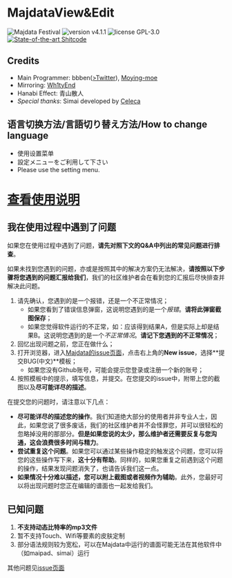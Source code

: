 # MajdataView&Edit

![Majdata Festival](https://img.shields.io/badge/Majdata-FESTiVAL-ff69b4)
![version v4.1.1](https://img.shields.io/badge/version-v4.0--rc-green)
![license GPL-3.0](https://img.shields.io/badge/license-GPL--3.0-blue)
[![State-of-the-art Shitcode](https://img.shields.io/static/v1?label=State-of-the-art&message=Shitcode&color=7B5804)](https://github.com/trekhleb/state-of-the-art-shitcode)

## Credits

- Main Programmer: bbben([>Twitter](https://twitter.com/bbben132329)), [Moying-moe](https://github.com/Moying-moe/maimaiMuriDetector)
- Mirroring: [Wh1tyEnd](https://github.com/Wh1tyEnd)
- Hanabi Effect: 青山散人
- *Special thanks*: Simai developed by [Celeca](https://twitter.com/formiku39854)

## 语言切换方法/言語切り替え方法/How to change language

- 使用设置菜单
- 設定メニューをご利用して下さい
- Please use the setting menu.

# [查看使用说明](https://github.com/LingFeng-bbben/MajdataView/wiki)

## 我在使用过程中遇到了问题

如果您在使用过程中遇到了问题，**请先对照下文的Q&A中列出的常见问题进行排查**。

如果未找到您遇到的问题，亦或是按照其中的解决方案仍无法解决，**请按照以下步骤将您遇到的问题汇报给我们**，我们的社区维护者会在看到您的汇报后尽快排查并解决此问题。

1. 请先确认，您遇到的是一个报错，还是一个不正常情况；
   - 如果您看到了错误信息弹窗，这说明您遇到的是一个*报错*。**请将此弹窗截图保存**；
   - 如果您觉得软件运行的不正常，如：应该得到结果A，但是实际上却是结果B。这说明您遇到的是一个*不正常情况*。**请记下您遇到的不正常情况**；
2. 回忆出现问题之前，您正在做什么；
3. 打开浏览器，进入[Majdata的issue页面](https://github.com/LingFeng-bbben/MajdataView/issues)，点击右上角的**New issue**，选择**提交BUG(中文)**模板；
   - 如果您没有Github账号，可能会提示您登录或注册一个新的账号；
4. 按照模板中的提示，填写信息，并提交。在您提交的issue中，附带上您的截图以及**尽可能详尽的描述**。

在提交您的问题时，请注意以下几点：

- **尽可能详尽的描述您的操作**。我们知道绝大部分的使用者并非专业人士，因此，如果您说了很多废话，我们的社区维护者并不会怪罪您，并可以很轻松的忽略掉没用的那部分。**但是如果您说的太少，那么维护者还需要反复与您沟通，这会浪费很多时间与精力**。
- **尝试重复这个问题**。如果您可以通过某些操作稳定的触发这个问题，您可以将您的这些操作写下来，**这十分有帮助**。同样的，如果您重复之前遇到这个问题的操作，结果发现问题消失了，也请告诉我们这一点。
- **如果情况十分难以描述，您可以附上截图或者视频作为辅助**。此外，您最好可以将出现问题时您正在编辑的谱面也一起发给我们。


## 已知问题

1. **不支持动态比特率的mp3文件**
2. 暂不支持Touch、Wifi等要素的皮肤定制
3. 部分语法规则较为宽松，可以在Majdata中运行的谱面可能无法在其他软件中（如maipad、simai）运行

其他问题见[issue页面](https://github.com/LingFeng-bbben/MajdataView/issues)


